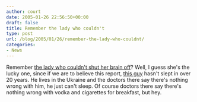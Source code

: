 ```yaml
---
author: court
date: 2005-01-26 22:56:50+00:00
draft: false
title: Remember the lady who couldn't
type: post
url: /blog/2005/01/26/remember-the-lady-who-couldnt/
categories:
- News
---
```


Remember [the lady who couldn't shut her brain off](http://www.vallentyne.com/blog/2005/01/im-little-tired-today-nikki-and-i.htm)?  Well, I guess she's the lucky one, since if we are to believe this report, [this guy](http://www.boingboing.net/2005/01/21/nine_ten_never_sleep.html) hasn't slept in over 20 years.  He lives in the Ukraine and the doctors there say there's nothing wrong with him, he just can't sleep.  Of course doctors there say there's nothing wrong with vodka and cigarettes for breakfast, but hey.
